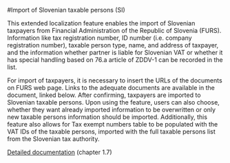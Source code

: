 #Import of Slovenian taxable persons (SI)

This extended localization feature enables the import of Slovenian taxpayers from Financial Administration of the Republic of Slovenia (FURS). Information like tax registration number, ID number (i.e. company registration number), taxable person type, name, and address of taxpayer, and the information whether partner is liable for Slovenian VAT or whether it has special handling based on 76.a article of ZDDV-1 can be recorded in the list.

For import of taxpayers, it is necessary to insert the URLs of the documents on FURS web page. Links to the adequate documents are available in the document, linked below. After confirming, taxpayers are imported to Slovenian taxable persons. Upon using the feature, users can also choose, whether they want already imported information to be overwritten or only new taxable persons information should be imported. Additionally, this feature also allows for Tax exempt numbers table to be populated with the VAT IDs of the taxable persons, imported with the full taxable persons list from the Slovenian tax authority. 

[Detailed documentation](https://adacta.sharepoint.com/:w:/r/sites/ERP-Product-Development/Shared%20Documents/D365FO%20Localization%20documentation/D365O%20LOC_Tax%20identification%20number.docx?d=wa2bf0a8b9616456eade04fa02e33d080&csf=1&e=GFXnKo) (chapter 1.7)
